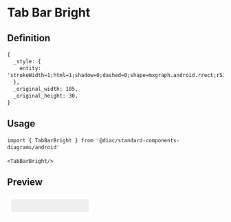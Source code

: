 # Tab Bar Bright

## Definition

```
{
  _style: { 
    entity: 'strokeWidth=1;html=1;shadow=0;dashed=0;shape=mxgraph.android.rrect;rSize=0;fillColor=#eeeeee;strokeColor=none;',
  },
  _original_width: 185,
  _original_height: 30,
}
```

## Usage

```
import { TabBarBright } from '@diac/standard-components-diagrams/android'

<TabBarBright/>
```

## Preview

<img src="./tab-bar-bright.png" width="200"/>
